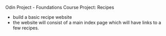 Odin Project - Foundations Course
Project: Recipes
- build a basic recipe website
- the website will consist of a main index page which will have links to a few recipes.